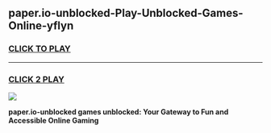 
## paper.io-unblocked-Play-Unblocked-Games-Online-yflyn
<h3>
<a href="https://premium76.site?title=paper.io-unblocked&ref=25A">CLICK TO PLAY</a></h3>
<hr>

<h3>
<a href="https://premium76.site?title=paper.io-unblocked&ref=25A">CLICK 2 PLAY</a>
  
</h3>

<a href="https://premium76.site?title=paper.io-unblocked&ref=25A"><img src="https://clearcache.store/games.png"></a>


**paper.io-unblocked games unblocked: Your Gateway to Fun and Accessible Online Gaming**
